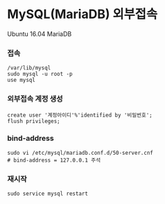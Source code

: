 # MySQL(MariaDB) 외부접속
Ubuntu 16.04 MariaDB

### 접속
```
/var/lib/mysql
sudo mysql -u root -p
use mysql
```

### 외부접속 계정 생성
```
create user '계정아이디'%'identified by '비밀번호';
flush privileges;
```  

### bind-address
```
sudo vi /etc/mysql/mariadb.conf.d/50-server.cnf
# bind-address = 127.0.0.1 주석
```

### 재시작
```
sudo service mysql restart
```
